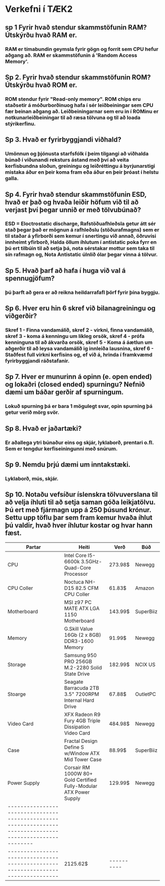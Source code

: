# Verkefni í TÆK2
## sp 1 Fyrir hvað stendur skammstöfunin RAM? Útskýrðu hvað RAM er.
### RAM er tímabundin geymsla fyrir gögn og forrit sem CPU hefur aðgang að. RAM er skammstöfunin á 'Random Access Memory'.
## Sp 2. Fyrir hvað stendur skammstöfunin ROM? Útskýrðu hvað ROM er.
### ROM stendur fyrir "Read-only memory". ROM chips eru staðsetir á móðurborðinuog hafa í sér leiðbeiningar sem CPU fær beinan aðgang að. Leiðbeiningarnar sem eru in í ROMinu er notkunarleiðbeiningar til að ræsa tölvuna og til að loada stýrikerfinu.
## Sp 3. Hvað er fyrirbyggjandi viðhald?
### Umönnun og þjónusta starfsfólk í þeim tilgangi að viðhalda búnað í viðunandi reksturs ástand með því að veita kerfisbundna sloðun, greiningu og leiðréttingu á byrjunarstigi mistaka áður en þeir koma fram eða áður en þeir þróast í helstu galla.
## Sp 4. Fyrir hvað stendur skammstöfunin ESD, hvað er það og hvaða leiðir höfum við til að verjast því þegar unnið er með tölvubúnað?
### ESD = Eloctrostatic discharge, Rafstöðuafhleðsla getur átt sér stað þegar það er mögnun á rafhleðslu (stöðurafmagns) sem er til staðar á yfirborði sem kemur í snertingu við annað, öðruvísi innheimt yfirborð, Halda öllum íhlutum í antistatic poka fyrr en þú ert tilbúin til að setja þá, nota sérstakar mottur sem taka til sín rafmagn og, Nota Antistatic úlnlið ólar þegar vinna á tölvur.
## Sp 5. Hvað þarf að hafa í huga við val á spennugjöfum?
### þú þarft að gera er að reikna heildarrafafl þörf fyrir þína byggju.
## Sp 6. Hver eru hin 6 skref við bilanagreiningu og viðgerðir?
### Skref 1 - Finna vandamálið, skref 2 - virkni, finna vandamálið, skref 3 - koma á kenningu um líkleg orsök, skref 4 - prófa kenninguna til að ákvarða orsök, skref 5 - Koma á áætlun um aðgerðir til að leysa vandamálið ig innleiða lausnina, skref 6 - Staðfest full virkni kerfisins og, ef við á, hrinda í framkvæmd fyrirbyggjandi ráðstafanir. 
## Sp 7. Hver er munurinn á opinn (e. open ended) og lokaðri (closed ended) spurningu? Nefnið dæmi um báðar gerðir af spurningum.
### Lokuð spurning þá er bara 1 mögulegt svar, opin spurning þá getur verið mörg svör.
## Sp 8. Hvað er jaðartæki?
### Er aðallega ytri búnaður eins og skjár, lyklaborð, prentari o.fl. Sem er tengdur kerfiseiningunni með snúrum.
## Sp 9. Nemdu þrjú dæmi um inntakstæki.
### Lyklaborð, mús, skjár.
## Sp 10. Notaðu vefsíður íslenskra tölvuverslana til að velja íhluti til að setja saman góða leikjatölvu. Þú ert með fjármagn upp á 250 þúsund krónur. Settu upp töflu þar sem fram kemur hvaða íhlut þú valdir, hvað hver íhlutur kostar og hvar hann fæst.


|   Partar   |            Heiti                                                  |     Verð   |    Búð   |
|------------|-------------------------------------------------------------------|------------|----------|
|   CPU      | Intel Core I5-6600k 3.5GHz- Quad-Core Processor                   |   273.98$  |  Newegg  |
| CPU Coller | Noctuca NH-D15 82.5 CFM CPU Coller                                |   61.83$   |  Amazon  |           
|Motherboard | MSI z97 PC MATE ATX LGA 1150 Motherboard                          |   143.99$  |SuperBiiz |           
|   Memory   | G.Skill Value 16Gb (2 x 8GB) DDR3-1600 Memory                     |   91.99$   |  Newegg  |
|  Storage   | Samsung 950 PRO 256GB M.2-2280 Solid State Drive                  |   182.99$  |  NCIX US |
|  Stoarge   | Seagate Barracuda 2TB 3.5" 7200RPM Internal Hard Drive            |   67.88$   |  OutletPC|           
| Video Card | XFX Radeon R9 Fury 4GB Triple Dissipation Video Card              |   484.98$  |  Newegg  |
|   Case     | Fractal Design Define S w/Window ATX Mid Tower Case               |   88.99$   | SuperBiiz|
|Power Supply| Corsair RM 1000W 80+ Gold Certified Fully-Modular ATX Power Supply|   129.99$  |  Newegg  |
|--------------------------------------------------------------------------------------------------------|
|--------------------------------------------------------------------------------|   2125.62$ |----------|
